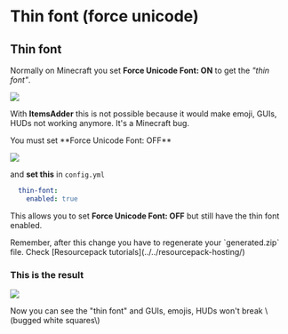 # Thin font \(force unicode\)

## Thin font

Normally on Minecraft you set **Force Unicode Font: ON** to get the _"thin font"_.

![](../../../.gitbook/assets/immagine%20%284%29.png)

  
With **ItemsAdder** this is not possible because it would make emoji, GUIs, HUDs not working anymore. It's a Minecraft bug.


<Warning>
You must set **Force Unicode Font: OFF**
</Warning>


![](../../../.gitbook/assets/immagine%20%283%29.png)

and **set this** in `config.yml`

```yaml
  thin-font:
    enabled: true
```

This allows you to set **Force Unicode Font: OFF** but still have the thin font enabled.


<Warning>
Remember, after this change you have to regenerate your `generated.zip` file.   
Check [Resourcepack tutorials](../../resourcepack-hosting/)
</Warning>


### This is the result

![](../../../.gitbook/assets/immagine%20%286%29.png)


<Note>
Now you can see the "thin font" and GUIs, emojis, HUDs won't break \(bugged white squares\)
</Note>


